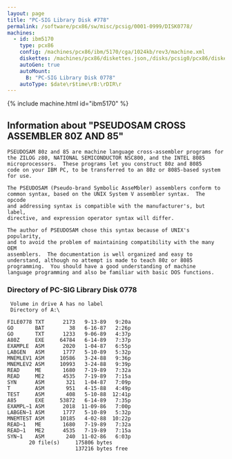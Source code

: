 ```yaml
---
layout: page
title: "PC-SIG Library Disk #778"
permalink: /software/pcx86/sw/misc/pcsig/0001-0999/DISK0778/
machines:
  - id: ibm5170
    type: pcx86
    config: /machines/pcx86/ibm/5170/cga/1024kb/rev3/machine.xml
    diskettes: /machines/pcx86/diskettes.json,/disks/pcsig0/pcx86/diskettes.json
    autoGen: true
    autoMount:
      B: "PC-SIG Library Disk 0778"
    autoType: $date\r$time\rB:\rDIR\r
---
```


{% include machine.html id="ibm5170" %}

## Information about "PSEUDOSAM CROSS ASSEMBLER 80Z AND 85"

    PSEUDOSAM 80z and 85 are machine language cross-assembler programs for
    the ZILOG z80, NATIONAL SEMICONDUCTOR NSC800, and the INTEL 8085
    microprocessors.  These programs let you construct 80z and 8085
    code on your IBM PC, to be transferred to an 80z or 8085-based system
    for use.
    
    The PSEUDOSAM (Pseudo-brand Symbolic AsseMbler) assemblers conform to
    common syntax, based on the UNIX System V assembler syntax.  The opcode
    and addressing syntax is compatible with the manufacturer's, but label,
    directive, and expression operator syntax will differ.
    
    The author of PSEUDOSAM chose this syntax because of UNIX's popularity,
    and to avoid the problem of maintaining compatibility with the many OEM
    assemblers.  The documentation is well organized and easy to
    understand, although no attempt is made to teach 80z or 8085
    programming.  You should have a good understanding of machine
    language programming and also be familiar with basic DOS functions.

### Directory of PC-SIG Library Disk 0778

     Volume in drive A has no label
     Directory of A:\

    FILE0778 TXT      2173   9-13-89   9:20a
    GO       BAT        38   6-16-87   2:26p
    GO       TXT      1233   9-06-89   4:37p
    A80Z     EXE     64784   6-14-89   7:37p
    EXAMPLE  ASM      2020   1-04-87   6:55p
    LABGEN   ASM      1777   5-10-89   5:32p
    MNEMLEV1 ASM     10586   3-24-88   9:36p
    MNEMLEV2 ASM     10993   3-24-88   9:39p
    READ     ME       1680   7-19-89   7:32a
    READ     ME2      4535   7-19-89   7:15a
    SYN      ASM       321   1-04-87   7:09p
    T        ASM       951   4-15-88   4:49p
    TEST     ASM       408   5-10-88  12:41p
    A85      EXE     53872   6-14-89   7:35p
    EXAMPL~1 ASM      2018  11-09-86   7:00p
    LABGEN~1 ASM      1777   5-10-89   5:32p
    MNEMTEST ASM     10185   4-02-88  10:22p
    READ~1   ME       1680   7-19-89   7:32a
    READ~1   ME2      4535   7-19-89   7:15a
    SYN~1    ASM       240  11-02-86   6:03p
           20 file(s)     175806 bytes
                          137216 bytes free
